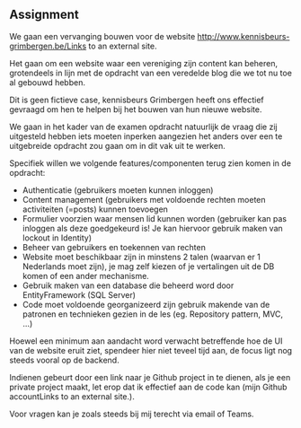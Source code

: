 ## Assignment
We gaan een vervanging bouwen voor de website http://www.kennisbeurs-grimbergen.be/Links to an external site.

Het gaan om een website waar een vereniging zijn content kan beheren, grotendeels in lijn met de opdracht van een veredelde blog die we tot nu toe al gebouwd hebben.

Dit is geen fictieve case, kennisbeurs Grimbergen heeft ons effectief gevraagd om hen te helpen bij het bouwen van hun nieuwe website.

We gaan in het kader van de examen opdracht natuurlijk de vraag die zij uitgesteld hebben iets moeten inperken aangezien het anders over een te uitgebreide opdracht zou gaan om in dit vak uit te werken.

 

Specifiek willen we volgende features/componenten terug zien komen in de opdracht:

- Authenticatie (gebruikers moeten kunnen inloggen)
- Content management (gebruikers met voldoende rechten moeten activiteiten (=posts) kunnen toevoegen
- Formulier voorzien waar mensen lid kunnen worden (gebruiker kan pas inloggen als deze goedgekeurd is! Je kan hiervoor gebruik maken van lockout in Identity)
- Beheer van gebruikers en toekennen van rechten
- Website moet beschikbaar zijn in minstens 2 talen (waarvan er 1 Nederlands moet zijn), je mag zelf kiezen of je vertalingen uit de DB komen of een ander mechanisme.
- Gebruik maken van een database die beheerd word door EntityFramework (SQL Server)
- Code moet voldoende georganizeerd zijn gebruik makende van de patronen en technieken gezien in de les (eg. Repository pattern, MVC, …)
 

Hoewel een minimum aan aandacht word verwacht betreffende hoe de UI van de website eruit ziet, spendeer hier niet teveel tijd aan, de focus ligt nog steeds vooral op de backend.

Indienen gebeurt door een link naar je Github project in te dienen, als je een private project maakt, let erop dat ik effectief aan de code kan (mijn Github accountLinks to an external site.).

Voor vragen kan je zoals steeds bij mij terecht via email of Teams.
